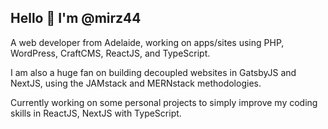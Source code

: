 ## Hello 👋 I'm @mirz44

A web developer from Adelaide, working on apps/sites using PHP, WordPress, CraftCMS, ReactJS, and TypeScript. 

I am also a huge fan on building decoupled websites in GatsbyJS and NextJS, using the JAMstack and MERNstack methodologies.

Currently working on some personal projects to simply improve my coding skills in ReactJS, NextJS with TypeScript.


<!---
- 👋 Hi, I’m @mirz44
- 👀 I’m interested in ...
- 🌱 I’m currently learning ...
- 💞️ I’m looking to collaborate on ...
- 📫 How to reach me ...
--->

<!---
mirz44/mirz44 is a ✨ special ✨ repository because its `README.md` (this file) appears on your GitHub profile.
You can click the Preview link to take a look at your changes.
--->
